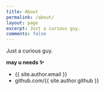 ```yaml
---
title: About
permalink: /about/
layout: page
excerpt: Just a curious guy.
comments: false
---
```


Just a curious guy.

**may u needs ✨**

- {{ site.author.email }}
- github.com/{{ site.author.github }}
